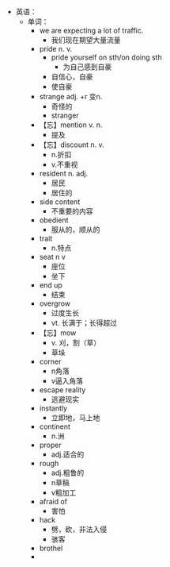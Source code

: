 - 英语：
	- 单词：
		- we are expecting a lot of traffic.
			- 我们现在期望大量流量
		- pride n. v.
			- pride yourself on sth/on doing sth
				- 为自己感到自豪
			- 自信心，自豪
			- 使自豪
		- strange adj. +r 变n.
			- 奇怪的
			- stranger
		- 【忘】mention v. n.
			- 提及
		- 【忘】discount n. v.
			- n.折扣
			- v.不重视
		- resident n. adj.
			- 居民
			- 居住的
		- side content
			- 不重要的内容
		- obedient
			- 服从的，顺从的
		- trait
			- n.特点
		- seat n v
			- 座位
			- 坐下
		- end up
			- 结束
		- overgrow
			- 过度生长
			- vt. 长满于；长得超过
		- 【忘】mow
			- v. 刈，割（草）
			- 草垛
		- corner
			- n角落
			- v逼入角落
		- escape reality
			- 逃避现实
		- instantly
			- 立即地，马上地
		- continent
			- n.洲
		- proper
			- adj.适合的
		- rough
			- adj.粗鲁的
			- n草稿
			- v粗加工
		- afraid of
			- 害怕
		- hack
			- 劈，砍，非法入侵
			- 骇客
		- brothel
		-